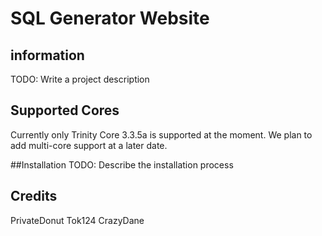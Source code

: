# SQL Generator Website

## information
TODO: Write a project description

## Supported Cores
Currently only Trinity Core 3.3.5a is supported at the moment. We plan to add multi-core support at a later date.

##Installation
TODO: Describe the installation process

## Credits
PrivateDonut
Tok124
CrazyDane
